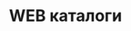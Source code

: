 ---
title: WEB каталоги
sort_by: Name
params:
  featured_image: web_catalog_01.jpg
  theme: light
---